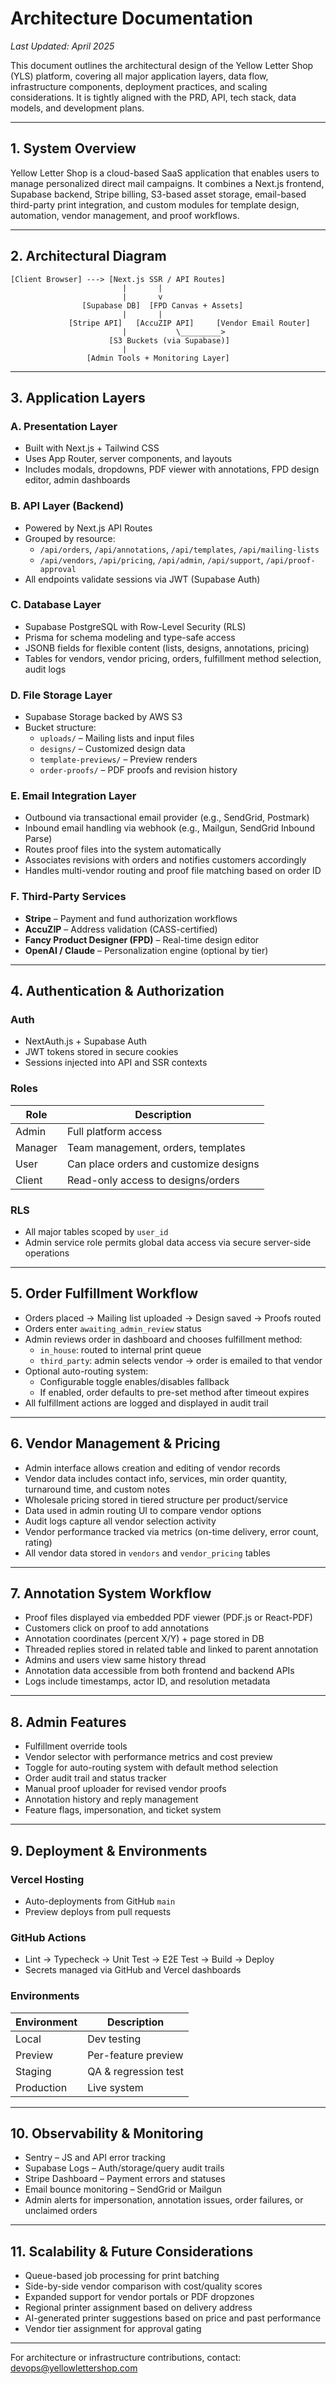 # Architecture Documentation

_Last Updated: April 2025_

This document outlines the architectural design of the Yellow Letter Shop (YLS) platform, covering all major application layers, data flow, infrastructure components, deployment practices, and scaling considerations. It is tightly aligned with the PRD, API, tech stack, data models, and development plans.

---

## 1. System Overview

Yellow Letter Shop is a cloud-based SaaS application that enables users to manage personalized direct mail campaigns. It combines a Next.js frontend, Supabase backend, Stripe billing, S3-based asset storage, email-based third-party print integration, and custom modules for template design, automation, vendor management, and proof workflows.

---

## 2. Architectural Diagram

```
[Client Browser] ---> [Next.js SSR / API Routes]
                         |       |         
                         |       v
                [Supabase DB]  [FPD Canvas + Assets]
                         |       |
             [Stripe API]   [AccuZIP API]     [Vendor Email Router]
                         |           \_________>
                      [S3 Buckets (via Supabase)]
                         |
                 [Admin Tools + Monitoring Layer]
```

---

## 3. Application Layers

### A. Presentation Layer
- Built with Next.js + Tailwind CSS
- Uses App Router, server components, and layouts
- Includes modals, dropdowns, PDF viewer with annotations, FPD design editor, admin dashboards

### B. API Layer (Backend)
- Powered by Next.js API Routes
- Grouped by resource:
  - `/api/orders`, `/api/annotations`, `/api/templates`, `/api/mailing-lists`
  - `/api/vendors`, `/api/pricing`, `/api/admin`, `/api/support`, `/api/proof-approval`
- All endpoints validate sessions via JWT (Supabase Auth)

### C. Database Layer
- Supabase PostgreSQL with Row-Level Security (RLS)
- Prisma for schema modeling and type-safe access
- JSONB fields for flexible content (lists, designs, annotations, pricing)
- Tables for vendors, vendor pricing, orders, fulfillment method selection, audit logs

### D. File Storage Layer
- Supabase Storage backed by AWS S3
- Bucket structure:
  - `uploads/` – Mailing lists and input files
  - `designs/` – Customized design data
  - `template-previews/` – Preview renders
  - `order-proofs/` – PDF proofs and revision history

### E. Email Integration Layer
- Outbound via transactional email provider (e.g., SendGrid, Postmark)
- Inbound email handling via webhook (e.g., Mailgun, SendGrid Inbound Parse)
- Routes proof files into the system automatically
- Associates revisions with orders and notifies customers accordingly
- Handles multi-vendor routing and proof file matching based on order ID

### F. Third-Party Services
- **Stripe** – Payment and fund authorization workflows
- **AccuZIP** – Address validation (CASS-certified)
- **Fancy Product Designer (FPD)** – Real-time design editor
- **OpenAI / Claude** – Personalization engine (optional by tier)

---

## 4. Authentication & Authorization

### Auth
- NextAuth.js + Supabase Auth
- JWT tokens stored in secure cookies
- Sessions injected into API and SSR contexts

### Roles
| Role     | Description                             |
|----------|-----------------------------------------|
| Admin    | Full platform access                    |
| Manager  | Team management, orders, templates      |
| User     | Can place orders and customize designs  |
| Client   | Read-only access to designs/orders      |

### RLS
- All major tables scoped by `user_id`
- Admin service role permits global data access via secure server-side operations

---

## 5. Order Fulfillment Workflow

- Orders placed → Mailing list uploaded → Design saved → Proofs routed
- Orders enter `awaiting_admin_review` status
- Admin reviews order in dashboard and chooses fulfillment method:
  - `in_house`: routed to internal print queue
  - `third_party`: admin selects vendor → order is emailed to that vendor
- Optional auto-routing system:
  - Configurable toggle enables/disables fallback
  - If enabled, order defaults to pre-set method after timeout expires
- All fulfillment actions are logged and displayed in audit trail

---

## 6. Vendor Management & Pricing

- Admin interface allows creation and editing of vendor records
- Vendor data includes contact info, services, min order quantity, turnaround time, and custom notes
- Wholesale pricing stored in tiered structure per product/service
- Data used in admin routing UI to compare vendor options
- Audit logs capture all vendor selection activity
- Vendor performance tracked via metrics (on-time delivery, error count, rating)
- All vendor data stored in `vendors` and `vendor_pricing` tables

---

## 7. Annotation System Workflow

- Proof files displayed via embedded PDF viewer (PDF.js or React-PDF)
- Customers click on proof to add annotations
- Annotation coordinates (percent X/Y) + page stored in DB
- Threaded replies stored in related table and linked to parent annotation
- Admins and users view same history thread
- Annotation data accessible from both frontend and backend APIs
- Logs include timestamps, actor ID, and resolution metadata

---

## 8. Admin Features

- Fulfillment override tools
- Vendor selector with performance metrics and cost preview
- Toggle for auto-routing system with default method selection
- Order audit trail and status tracker
- Manual proof uploader for revised vendor proofs
- Annotation history and reply management
- Feature flags, impersonation, and ticket system

---

## 9. Deployment & Environments

### Vercel Hosting
- Auto-deployments from GitHub `main`
- Preview deploys from pull requests

### GitHub Actions
- Lint → Typecheck → Unit Test → E2E Test → Build → Deploy
- Secrets managed via GitHub and Vercel dashboards

### Environments
| Environment | Description           |
|-------------|-----------------------|
| Local       | Dev testing           |
| Preview     | Per-feature preview   |
| Staging     | QA & regression test  |
| Production  | Live system           |

---

## 10. Observability & Monitoring

- Sentry – JS and API error tracking
- Supabase Logs – Auth/storage/query audit trails
- Stripe Dashboard – Payment errors and statuses
- Email bounce monitoring – SendGrid or Mailgun
- Admin alerts for impersonation, annotation issues, order failures, or unclaimed orders

---

## 11. Scalability & Future Considerations

- Queue-based job processing for print batching
- Side-by-side vendor comparison with cost/quality scores
- Expanded support for vendor portals or PDF dropzones
- Regional printer assignment based on delivery address
- AI-generated printer suggestions based on price and past performance
- Vendor tier assignment for approval gating

---

For architecture or infrastructure contributions, contact: devops@yellowlettershop.com